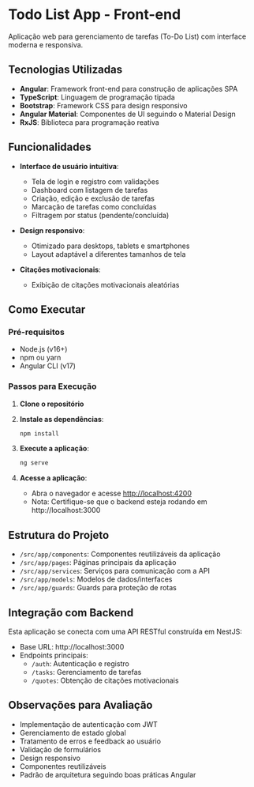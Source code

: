 # Todo List App - Front-end

Aplicação web para gerenciamento de tarefas (To-Do List) com interface moderna e responsiva.

## Tecnologias Utilizadas

- **Angular**: Framework front-end para construção de aplicações SPA
- **TypeScript**: Linguagem de programação tipada
- **Bootstrap**: Framework CSS para design responsivo
- **Angular Material**: Componentes de UI seguindo o Material Design
- **RxJS**: Biblioteca para programação reativa

## Funcionalidades

- **Interface de usuário intuitiva**:
  - Tela de login e registro com validações
  - Dashboard com listagem de tarefas
  - Criação, edição e exclusão de tarefas
  - Marcação de tarefas como concluídas
  - Filtragem por status (pendente/concluída)

- **Design responsivo**:
  - Otimizado para desktops, tablets e smartphones
  - Layout adaptável a diferentes tamanhos de tela

- **Citações motivacionais**:
  - Exibição de citações motivacionais aleatórias

## Como Executar

### Pré-requisitos

- Node.js (v16+)
- npm ou yarn
- Angular CLI (v17)

### Passos para Execução

1. **Clone o repositório**

2. **Instale as dependências**:
   ```bash
   npm install
   ```

3. **Execute a aplicação**:
   ```bash
   ng serve
   ```

4. **Acesse a aplicação**:
   - Abra o navegador e acesse [http://localhost:4200](http://localhost:4200)
   - Nota: Certifique-se que o backend esteja rodando em http://localhost:3000

## Estrutura do Projeto

- `/src/app/components`: Componentes reutilizáveis da aplicação
- `/src/app/pages`: Páginas principais da aplicação
- `/src/app/services`: Serviços para comunicação com a API
- `/src/app/models`: Modelos de dados/interfaces
- `/src/app/guards`: Guards para proteção de rotas

## Integração com Backend

Esta aplicação se conecta com uma API RESTful construída em NestJS:
- Base URL: http://localhost:3000
- Endpoints principais:
  - `/auth`: Autenticação e registro
  - `/tasks`: Gerenciamento de tarefas
  - `/quotes`: Obtenção de citações motivacionais

## Observações para Avaliação

- Implementação de autenticação com JWT
- Gerenciamento de estado global
- Tratamento de erros e feedback ao usuário
- Validação de formulários
- Design responsivo
- Componentes reutilizáveis
- Padrão de arquitetura seguindo boas práticas Angular
